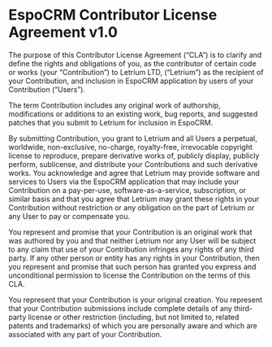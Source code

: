 # EspoCRM Contributor License Agreement v1.0

The purpose of this Contributor License Agreement (“CLA”) is to clarify and define the rights and obligations of you, as the contributor of certain code or works (your “Contribution”) to Letrium LTD, (“Letrium”) as the recipient of your Contribution, and inclusion in EspoCRM application by users of your Contribution (“Users”).

The term Contribution includes any original work of authorship, modifications or additions to an existing work, bug reports, and suggested patches that you submit to Letrium for inclusion in EspoCRM.

By submitting Contribution, you grant to Letrium and all Users a perpetual, worldwide, non-exclusive, no-charge, royalty-free, irrevocable copyright license to reproduce, prepare derivative works of, publicly display, publicly perform, sublicense, and distribute your Contributions and such derivative works. You acknowledge and agree that Letrium may provide software and services to Users via the EspoCRM application that may include your Contribution on a pay-per-use, software-as-a-service, subscription, or similar basis and that you agree that Letrium may grant these rights in your Contribution without restriction or any obligation on the part of Letrium or any User to pay or compensate you.

You represent and promise that your Contribution is an original work that was authored by you and that neither Letrium nor any User will be subject to any claim that use of your Contribution infringes any rights of any third party. If any other person or entity has any rights in your Contribution, then you represent and promise that such person has granted you express and unconditional permission to license the Contribution on the terms of this CLA.

You represent that your Contribution is your original creation. You represent that your Contribution submissions include complete details of any third-party license or other restriction (including, but not limited to, related patents and trademarks) of which you are personally aware and which are associated with any part of your Contribution.
